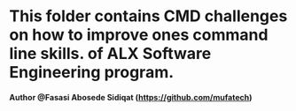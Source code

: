 # This folder contains CMD challenges on how to improve ones command line skills. of ALX Software Engineering program.




#### Author @Fasasi Abosede Sidiqat  (https://github.com/mufatech)
